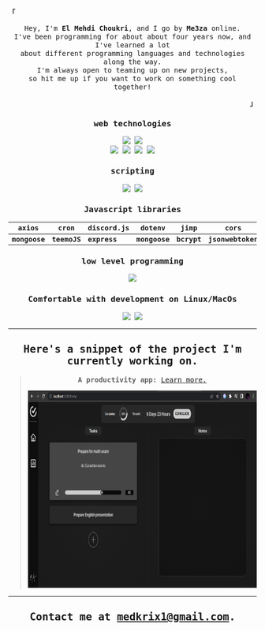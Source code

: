 <p align="left"><b><samp>「</samp></b></p>
<p align="center">
<samp>
Hey, I'm <b>El Mehdi Choukri</b>, and I go by <b>Me3za</b> online.<br> I've been programming for about about four years now, and I've learned a lot <br>about different programming languages and technologies along the way. <br>I'm always open to teaming up on new projects, <br>so hit me up if you want to work on something cool together!
</samp>
</p>
<p align="right"><b><samp>」</samp></b></p>

<samp>

<div align="center">

<h3>web technologies</h3>
<div>
<img src="https://img.shields.io/badge/react-%2320232a.svg?style=for-the-badge&logo=react&logoColor=%2361DAFB">
<img src="https://img.shields.io/badge/MongoDB-%234ea94b.svg?style=for-the-badge&logo=mongodb&logoColor=white">
</div>
<img src="https://img.shields.io/badge/node.js-6DA55F?style=for-the-badge&logo=node.js&logoColor=white">
<img src="https://img.shields.io/badge/SASS-hotpink.svg?style=for-the-badge&logo=SASS&logoColor=white">
<img src="https://img.shields.io/badge/html5-%23E34F26.svg?style=for-the-badge&logo=html5&logoColor=white">
<img src="https://img.shields.io/badge/css3-%231572B6.svg?style=for-the-badge&logo=css3&logoColor=white">

<h3>scripting</h3>
<img src="https://img.shields.io/badge/javascript-%23323330.svg?style=for-the-badge&logo=javascript&logoColor=%23F7DF1E">
<img src="https://img.shields.io/badge/python-3670A0?style=for-the-badge&logo=python&logoColor=ffdd54">

<h3>Javascript libraries</h3>

| axios        | cron        | discord.js  | dotenv       | jimp       | cors             |
| ------------ | ----------- | ----------- | ------------ | ---------- | ---------------- |
| **mongoose** | **teemoJS** | **express** | **mongoose** | **bcrypt** | **jsonwebtoken** |

<h3>low level programming</h3>
<img src="https://img.shields.io/badge/c-%2300599C.svg?style=for-the-badge&logo=c&logoColor=white">

<h3>Comfortable with development on Linux/MacOs</h3>
<img src="https://img.shields.io/badge/Linux-FCC624?style=for-the-badge&logo=linux&logoColor=black">
<img src="https://img.shields.io/badge/mac%20os-000000?style=for-the-badge&logo=macos&logoColor=F0F0F0">

---

## **Here's a snippet of the project I'm currently working on.**

> **A productivity app:** [Learn more.](https://github.com/me3zaAKAgoat/dtb)
>
> <img height="400" alt="Digital Task Board" src="./dtb.png">

---

## Contact me at medkrix1@gmail.com.

</div>
</samp>

